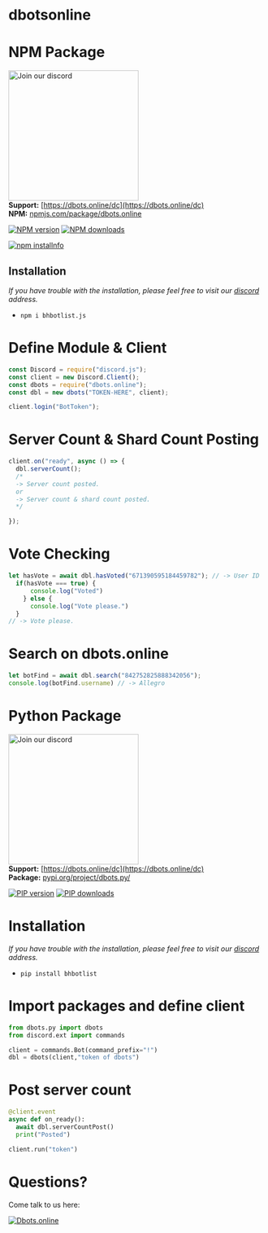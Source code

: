 # dbotsonline
# NPM Package
<a href="https://dbots.online/dc" target="_blank"><img src="https://logos-world.net/wp-content/uploads/2020/12/Discord-Logo.png?size=512" alt="Join our discord" width="256"></a><br>
**Support:** [https://dbots.online/dc](https://dbots.online/dc) <br>
**NPM:** [npmjs.com/package/dbots.online](https://www.npmjs.com/package/dbots.online)<br>

<a href="https://www.npmjs.com/package/dbots.online/"><img src="https://img.shields.io/npm/v/dbots.online?style=plastic?maxAge=3600" alt="NPM version" /></a>
<a href="https://www.npmjs.com/package/dbots.online"><img src="https://img.shields.io/npm/dt/dbots.online.svg?maxAge=3600" alt="NPM downloads" /></a>


<a href="https://nodei.co/npm/dbots.online"><img src="https://nodei.co/npm/dbots.online.png?downloads=true&stars=true" alt="npm installnfo" /></a>

## Installation
*If you have trouble with the installation, please feel free to visit our [discord](https://dbots.online/dc) address.*
- `npm i bhbotlist.js`

# Define Module & Client
```js
const Discord = require("discord.js");
const client = new Discord.Client();
const dbots = require("dbots.online");
const dbl = new dbots("TOKEN-HERE", client);

client.login("BotToken");
```

# Server Count & Shard Count Posting
```js
client.on("ready", async () => {
  dbl.serverCount();
  /* 
  -> Server count posted. 
  or 
  -> Server count & shard count posted.
  */

});
```

# Vote Checking
```js
let hasVote = await dbl.hasVoted("671390595184459782"); // -> User ID
  if(hasVote === true) {
      console.log("Voted")
    } else {
      console.log("Vote please.")
  }
// -> Vote please.
```

# Search on dbots.online
```js
let botFind = await dbl.search("842752825888342056");
console.log(botFind.username) // -> Allegro
```
# Python Package
<a href="https://dbots.online/dc" target="_blank"><img src="https://logos-world.net/wp-content/uploads/2020/12/Discord-Logo.png?size=512" alt="Join our discord" width="256"></a><br>
**Support:** [https://dbots.online/dc](https://dbots.online/dc) <br>
**Package:** [pypi.org/project/dbots.py/](https://pypi.org/project/dbots.py/)<br>

<a href="https://pypi.org/project/dbots.py/"><img src="https://img.shields.io/pypi/v/dbots.py.svg?maxAge=3600" alt="PIP version" /></a>
<a href="https://pypi.org/project/dbots.py/"><img src="https://img.shields.io/pypi/dm/dbots.py.svg?maxAge=3600" alt="PIP downloads" /></a>

# Installation
*If you have trouble with the installation, please feel free to visit our [discord](https://dbots.online/dc) address.*
- `pip install bhbotlist`

# Import packages and define client
```py
from dbots.py import dbots
from discord.ext import commands

client = commands.Bot(command_prefix="!") 
dbl = dbots(client,"token of dbots")
```
# Post server count
```py
@client.event
async def on_ready():
  await dbl.serverCountPost()
  print("Posted")

client.run("token") 
```

# Questions?
Come talk to us here:

[![Dbots.online](https://discord.com/api/guilds/950336711752298526/embed.png?style=banner1)](https://discord.gg/xtx49HtRMb)

